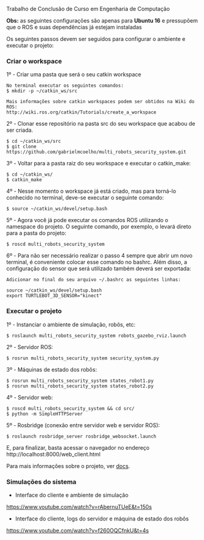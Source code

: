 Trabalho de Conclusão de Curso em Engenharia de Computação

**Obs:** as seguintes configurações são apenas para **Ubuntu 16** e pressupõem que o ROS e suas dependências já estejam instaladas

Os seguintes passos devem ser seguidos para configurar o ambiente e executar o projeto:

### Criar o workspace

1º - Criar uma pasta que será o seu catkin workspace 

	No terminal executar os seguintes comandos:
	$ mkdir -p ~/catkin_ws/src

	Mais informações sobre catkin workspaces podem ser obtidos na Wiki do ROS:
	http://wiki.ros.org/catkin/Tutorials/create_a_workspace
	

2º - Clonar esse repositório na pasta src do seu workspace que acabou de ser criada.

	$ cd ~/catkin_ws/src
	$ git clone https://github.com/gabrielmcoelho/multi_robots_security_system.git

3º - Voltar para a pasta raiz do seu workspace e executar o catkin_make:

	$ cd ~/catkin_ws/
	$ catkin_make

4º - Nesse momento o workspace já está criado, mas para torná-lo conhecido no terminal, deve-se executar o seguinte comando:
	
	$ source ~/catkin_ws/devel/setup.bash
	
5º - Agora você já pode executar os comandos ROS utilizando o namespace do projeto. O seguinte comando, por exemplo, o levará direto para a pasta do projeto:

	$ roscd multi_robots_security_system

6º - Para não ser necessário realizar o passo 4 sempre que abrir um novo terminal, é conveniente colocar esse comando no bashrc. Além disso, a configuração do sensor que será utilizado também deverá ser exportada:

	Adicionar no final do seu arquivo ~/.bashrc as seguintes linhas:

	source ~/catkin_ws/devel/setup.bash
	export TURTLEBOT_3D_SENSOR="kinect"

### Executar o projeto

1º - Instanciar o ambiente de simulação, robôs, etc:

	$ roslaunch multi_robots_security_system robots_gazebo_rviz.launch 

2º - Servidor ROS:

	$ rosrun multi_robots_security_system security_system.py

3º - Máquinas de estado dos robôs:

	$ rosrun multi_robots_security_system states_robot1.py
	$ rosrun multi_robots_security_system states_robot2.py

4º - Servidor web:

	$ roscd multi_robots_security_system && cd src/
	$ python -m SimpleHTTPServer

5º - Rosbridge (conexão entre servidor web e servidor ROS):

	$ roslaunch rosbridge_server rosbridge_websocket.launch
	
E, para finalizar, basta acessar o navegador no endereço http://localhost:8000/web_client.html

Para mais informações sobre o projeto, ver [docs](https://github.com/gabrielmcoelho/multi_robots_security_system/tree/master/docs).

### Simulações do sistema

- Interface do cliente e ambiente de simulação

https://www.youtube.com/watch?v=rAbernuTUeE&t=150s
- Interface do cliente, logs do servidor e máquina de estado dos robôs

https://www.youtube.com/watch?v=f260OQCfnkU&t=4s
